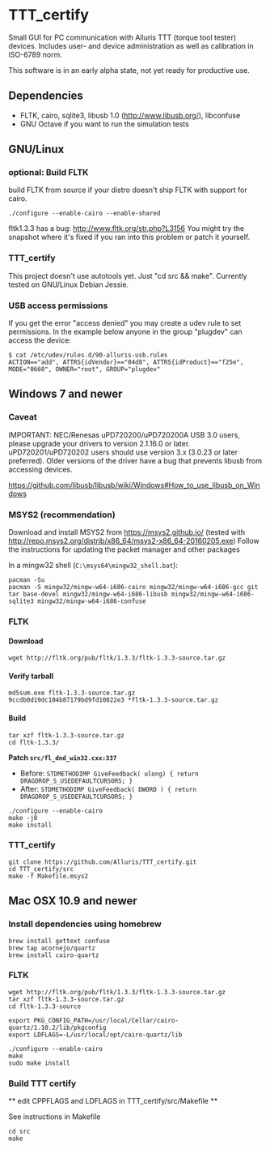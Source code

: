 # TTT_certify
Small GUI for PC communication with Alluris TTT (torque tool tester) devices. Includes user- and device administration as well as calibration in ISO-6789 norm.

This software is in an early alpha state, not yet ready for productive use.

## Dependencies

* FLTK, cairo, sqlite3, libusb 1.0 (http://www.libusb.org/), libconfuse
* GNU Octave if you want to run the simulation tests

## GNU/Linux

### optional: Build FLTK

build FLTK from source if your distro doesn't ship FLTK with support for cairo.

```
./configure --enable-cairo --enable-shared
```

fltk1.3.3 has a bug: http://www.fltk.org/str.php?L3156
You might try the snapshot where it's fixed if you ran into this problem or patch it yourself.

### TTT_certify


This project doesn't use autotools yet. Just "cd src && make".
Currently tested on GNU/Linux Debian Jessie.

### USB access permissions

If you get the error "access denied" you may create a udev rule to set permissions.
In the example below anyone in the group "plugdev" can access the device:

```
$ cat /etc/udev/rules.d/90-alluris-usb.rules
ACTION=="add", ATTRS{idVendor}=="04d8", ATTRS{idProduct}=="f25e", MODE="0660", OWNER="root", GROUP="plugdev"
```

## Windows 7 and newer

### Caveat

IMPORTANT: NEC/Renesas uPD720200/uPD720200A USB 3.0 users, please upgrade your drivers to version 2.1.16.0 or later. uPD720201/uPD720202 users should use version 3.x (3.0.23 or later preferred). Older versions of the driver have a bug that prevents libusb from accessing devices. 

https://github.com/libusb/libusb/wiki/Windows#How_to_use_libusb_on_Windows

### MSYS2 (recommendation)
Download and install MSYS2 from https://msys2.github.io/ (tested with http://repo.msys2.org/distrib/x86_64/msys2-x86_64-20160205.exe)
Follow the instructions for updating the packet manager and other packages

In a mingw32 shell (`C:\msys64\mingw32_shell.bat`):

```
pacman -Su
pacman -S mingw32/mingw-w64-i686-cairo mingw32/mingw-w64-i686-gcc git tar base-devel mingw32/mingw-w64-i686-libusb mingw32/mingw-w64-i686-sqlite3 mingw32/mingw-w64-i686-confuse
```

### FLTK
#### Download
```
wget http://fltk.org/pub/fltk/1.3.3/fltk-1.3.3-source.tar.gz
```
#### Verify tarball
```
md5sum.exe fltk-1.3.3-source.tar.gz
9ccdb0d19dc104b87179bd9fd10822e3 *fltk-1.3.3-source.tar.gz
```
#### Build
```
tar xzf fltk-1.3.3-source.tar.gz
cd fltk-1.3.3/
```

**Patch `src/fl_dnd_win32.cxx:337`**

- Before:  `STDMETHODIMP GiveFeedback( ulong) { return DRAGDROP_S_USEDEFAULTCURSORS; }`
- After: `STDMETHODIMP GiveFeedback( DWORD ) { return DRAGDROP_S_USEDEFAULTCURSORS; }`

```
./configure --enable-cairo
make -j8
make install
```

### TTT_certify
```
git clone https://github.com/Alluris/TTT_certify.git
cd TTT_certify/src
make -f Makefile.msys2
```

## Mac OSX 10.9 and newer

### Install dependencies using homebrew

```
brew install gettext confuse
brew tap acornejo/quartz
brew install cairo-quartz
```

### FLTK

```
wget http://fltk.org/pub/fltk/1.3.3/fltk-1.3.3-source.tar.gz
tar xzf fltk-1.3.3-source.tar.gz
cd fltk-1.3.3-source

export PKG_CONFIG_PATH=/usr/local/Cellar/cairo-quartz/1.10.2/lib/pkgconfig
export LDFLAGS=-L/usr/local/opt/cairo-quartz/lib

./configure --enable-cairo
make
sudo make install
```

### Build TTT certify

** edit CPPFLAGS and LDFLAGS in TTT_certify/src/Makefile **

See instructions in Makefile

```
cd src
make
```